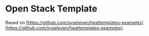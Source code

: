 # Open Stack Template

Based on [https://github.com/syseleven/heattemplates-examples](https://github.com/syseleven/heattemplates-examples).
